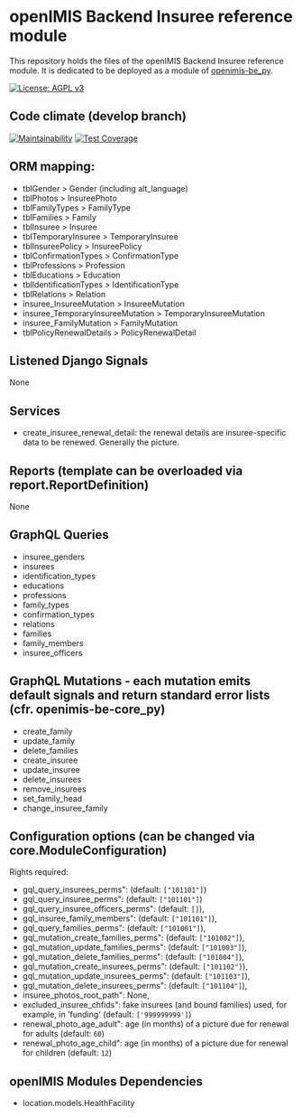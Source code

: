 # openIMIS Backend Insuree reference module
This repository holds the files of the openIMIS Backend Insuree reference module.
It is dedicated to be deployed as a module of [openimis-be_py](https://github.com/openimis/openimis-be_py).

[![License: AGPL v3](https://img.shields.io/badge/License-AGPL%20v3-blue.svg)](https://www.gnu.org/licenses/agpl-3.0)

## Code climate (develop branch)

[![Maintainability](https://img.shields.io/codeclimate/maintainability/openimis/openimis-be-insuree_py.svg)](https://codeclimate.com/github/openimis/openimis-be-insuree_py/maintainability)
[![Test Coverage](https://img.shields.io/codeclimate/coverage/openimis/openimis-be-insuree_py.svg)](https://codeclimate.com/github/openimis/openimis-be-insuree_py)

## ORM mapping:
* tblGender > Gender (including alt_language)
* tblPhotos > InsureePhoto
* tblFamilyTypes > FamilyType
* tblFamilies > Family
* tblInsuree > Insuree
* tblTemporaryInsuree > TemporaryInsuree
* tblInsureePolicy > InsureePolicy
* tblConfirmationTypes > ConfirmationType
* tblProfessions > Profession
* tblEducations > Education
* tblIdentificationTypes > IdentificationType
* tblRelations > Relation
* insuree_InsureeMutation > InsureeMutation
* insuree_TemporaryInsureeMutation > TemporaryInsureeMutation
* insuree_FamilyMutation > FamilyMutation
* tblPolicyRenewalDetails > PolicyRenewalDetail

## Listened Django Signals
None

## Services
* create_insuree_renewal_detail: the renewal details are
  insuree-specific data to be renewed. Generally the picture.

## Reports (template can be overloaded via report.ReportDefinition)
None

## GraphQL Queries
* insuree_genders
* insurees
* identification_types
* educations
* professions
* family_types
* confirmation_types
* relations
* families
* family_members
* insuree_officers

## GraphQL Mutations - each mutation emits default signals and return standard error lists (cfr. openimis-be-core_py)
* create_family
* update_family
* delete_families
* create_insuree
* update_insuree
* delete_insurees
* remove_insurees
* set_family_head
* change_insuree_family

## Configuration options (can be changed via core.ModuleConfiguration)
Rights required:
* gql_query_insurees_perms": (default: `["101101"]`)
* gql_query_insuree_perms": (default: `["101101"]`)
* gql_query_insuree_officers_perms": (default: `[]`),
* gql_insuree_family_members": (default: `["101101"]`),
* gql_query_families_perms": (default: `["101001"]`),
* gql_mutation_create_families_perms": (default: `["101002"]`),
* gql_mutation_update_families_perms": (default: `["101003"]`),
* gql_mutation_delete_families_perms": (default: `["101004"]`),
* gql_mutation_create_insurees_perms": (default: `["101102"]`),
* gql_mutation_update_insurees_perms": (default: `["101103"]`),
* gql_mutation_delete_insurees_perms": (default: `["101104"]`),
* insuree_photos_root_path": None,
* excluded_insuree_chfids": fake insurees (and bound families) used, for
  example, in 'funding' (default: `['999999999']`)
* renewal_photo_age_adult": age (in months) of a picture due for renewal
  for adults (default: `60`)
* renewal_photo_age_child": age (in months) of a picture due for renewal
  for children (default: `12`)

## openIMIS Modules Dependencies
* location.models.HealthFacility
